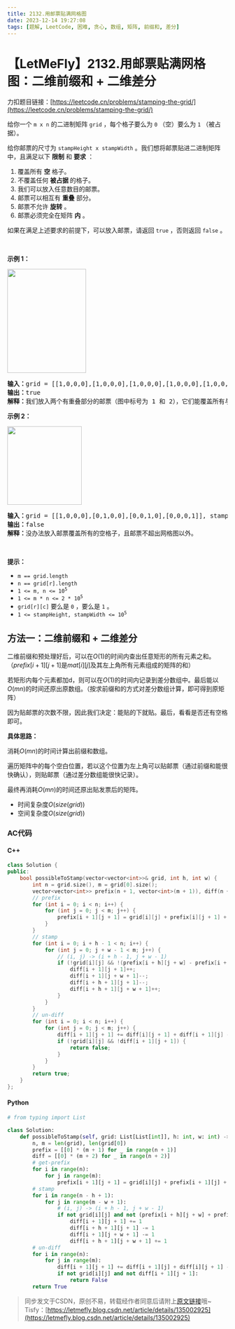 ```yaml
---
title: 2132.用邮票贴满网格图
date: 2023-12-14 19:27:08
tags: [题解, LeetCode, 困难, 贪心, 数组, 矩阵, 前缀和, 差分]
---
```


# 【LetMeFly】2132.用邮票贴满网格图：二维前缀和 + 二维差分

力扣题目链接：[https://leetcode.cn/problems/stamping-the-grid/](https://leetcode.cn/problems/stamping-the-grid/)

<p>给你一个&nbsp;<code>m x n</code>&nbsp;的二进制矩阵&nbsp;<code>grid</code>&nbsp;，每个格子要么为&nbsp;<code>0</code>&nbsp;（空）要么为&nbsp;<code>1</code>&nbsp;（被占据）。</p>

<p>给你邮票的尺寸为&nbsp;<code>stampHeight x stampWidth</code>&nbsp;。我们想将邮票贴进二进制矩阵中，且满足以下&nbsp;<strong>限制</strong>&nbsp;和&nbsp;<strong>要求</strong>&nbsp;：</p>

<ol>
	<li>覆盖所有 <strong>空</strong>&nbsp;格子。</li>
	<li>不覆盖任何 <strong>被占据&nbsp;</strong>的格子。</li>
	<li>我们可以放入任意数目的邮票。</li>
	<li>邮票可以相互有 <strong>重叠</strong>&nbsp;部分。</li>
	<li>邮票不允许 <strong>旋转</strong>&nbsp;。</li>
	<li>邮票必须完全在矩阵 <strong>内</strong>&nbsp;。</li>
</ol>

<p>如果在满足上述要求的前提下，可以放入邮票，请返回&nbsp;<code>true</code>&nbsp;，否则返回<i>&nbsp;</i><code>false</code>&nbsp;。</p>

<p>&nbsp;</p>

<p><strong>示例 1：</strong></p>

<p><img alt="" src="https://assets.leetcode.com/uploads/2021/11/03/ex1.png" style="width: 180px; height: 237px;"></p>

<pre><b>输入：</b>grid = [[1,0,0,0],[1,0,0,0],[1,0,0,0],[1,0,0,0],[1,0,0,0]], stampHeight = 4, stampWidth = 3
<b>输出：</b>true
<b>解释：</b>我们放入两个有重叠部分的邮票（图中标号为 1 和 2），它们能覆盖所有与空格子。
</pre>

<p><strong>示例 2：</strong></p>

<p><img alt="" src="https://assets.leetcode.com/uploads/2021/11/03/ex2.png" style="width: 170px; height: 179px;"></p>

<pre><b>输入：</b>grid = [[1,0,0,0],[0,1,0,0],[0,0,1,0],[0,0,0,1]], stampHeight = 2, stampWidth = 2 
<b>输出：</b>false 
<b>解释：</b>没办法放入邮票覆盖所有的空格子，且邮票不超出网格图以外。
</pre>

<p>&nbsp;</p>

<p><strong>提示：</strong></p>

<ul>
	<li><code>m == grid.length</code></li>
	<li><code>n == grid[r].length</code></li>
	<li><code>1 &lt;= m, n &lt;= 10<sup>5</sup></code></li>
	<li><code>1 &lt;= m * n &lt;= 2 * 10<sup>5</sup></code></li>
	<li><code>grid[r][c]</code> 要么是&nbsp;<code>0</code>&nbsp;，要么是&nbsp;<code>1</code> 。</li>
	<li><code>1 &lt;= stampHeight, stampWidth &lt;= 10<sup>5</sup></code></li>
</ul>


    
## 方法一：二维前缀和 + 二维差分

二维前缀和预处理好后，可以在$O(1)$的时间内查出任意矩形的所有元素之和。（$prefix[i + 1][j + 1]$是$mat[i][j]$及其左上角所有元素组成的矩阵的和）

若矩形内每个元素都加d，则可以在$O(1)$的时间内记录到差分数组中。最后能以$O(mn)$的时间还原出原数组。（按求前缀和的方式对差分数组计算，即可得到原矩阵）

因为贴邮票的次数不限，因此我们决定：能贴的下就贴。最后，看看是否还有空格即可。

**具体思路：**

消耗$O(mn)$的时间计算出前缀和数组。

遍历矩阵中的每个空白位置，若以这个位置为左上角可以贴邮票（通过前缀和能很快确认），则贴邮票（通过差分数组能很快记录）。

最终再消耗$O(mn)$的时间还原出贴发票后的矩阵。

+ 时间复杂度$O(size(grid))$
+ 空间复杂度$O(size(grid))$

### AC代码

#### C++

```cpp
class Solution {
public:
    bool possibleToStamp(vector<vector<int>>& grid, int h, int w) {
        int n = grid.size(), m = grid[0].size();
        vector<vector<int>> prefix(n + 1, vector<int>(m + 1)), diff(n + 2, vector<int>(m + 2));
        // prefix
        for (int i = 0; i < n; i++) {
            for (int j = 0; j < m; j++) {
                prefix[i + 1][j + 1] = grid[i][j] + prefix[i][j + 1] + prefix[i + 1][j] - prefix[i][j];
            }
        }
        // stamp
        for (int i = 0; i + h - 1 < n; i++) {
            for (int j = 0; j + w - 1 < m; j++) {
                // (i, j) -> (i + h - 1, j + w - 1)
                if (!grid[i][j] && !(prefix[i + h][j + w] - prefix[i + h][j] - prefix[i][j + w] + prefix[i][j])) {
                    diff[i + 1][j + 1]++;
                    diff[i + 1][j + w + 1]--;
                    diff[i + h + 1][j + 1]--;
                    diff[i + h + 1][j + w + 1]++;
                }
            }
        }
        // un-diff
        for (int i = 0; i < n; i++) {
            for (int j = 0; j < m; j++) {
                diff[i + 1][j + 1] += diff[i][j + 1] + diff[i + 1][j] - diff[i][j];
                if (!grid[i][j] && !diff[i + 1][j + 1]) {
                    return false;
                }
            }
        }
        return true;
    }
};
```

#### Python

```python
# from typing import List

class Solution:
    def possibleToStamp(self, grid: List[List[int]], h: int, w: int) -> bool:
        n, m = len(grid), len(grid[0])
        prefix = [[0] * (m + 1) for _ in range(n + 1)]
        diff = [[0] * (m + 2) for _ in range(n + 2)]
        # get-prefix
        for i in range(n):
            for j in range(m):
                prefix[i + 1][j + 1] = grid[i][j] + prefix[i + 1][j] + prefix[i][j + 1] - prefix[i][j]
        # stamp
        for i in range(n - h + 1):
            for j in range(m - w + 1):
                # (i, j) -> (i + h - 1, j + w - 1)
                if not grid[i][j] and not (prefix[i + h][j + w] + prefix[i][j] - prefix[i + h][j] - prefix[i][j + w]):
                    diff[i + 1][j + 1] += 1
                    diff[i + h + 1][j + 1] -= 1
                    diff[i + 1][j + w + 1] -= 1
                    diff[i + h + 1][j + w + 1] += 1
        # un-diff
        for i in range(n):
            for j in range(m):
                diff[i + 1][j + 1] += diff[i + 1][j] + diff[i][j + 1] - diff[i][j]
                if not grid[i][j] and not diff[i + 1][j + 1]:
                    return False
        return True
```

> 同步发文于CSDN，原创不易，转载经作者同意后请附上[原文链接](https://blog.tisfy.eu.org/2023/12/14/LeetCode%202132.%E7%94%A8%E9%82%AE%E7%A5%A8%E8%B4%B4%E6%BB%A1%E7%BD%91%E6%A0%BC%E5%9B%BE/)哦~
> Tisfy：[https://letmefly.blog.csdn.net/article/details/135002925](https://letmefly.blog.csdn.net/article/details/135002925)
